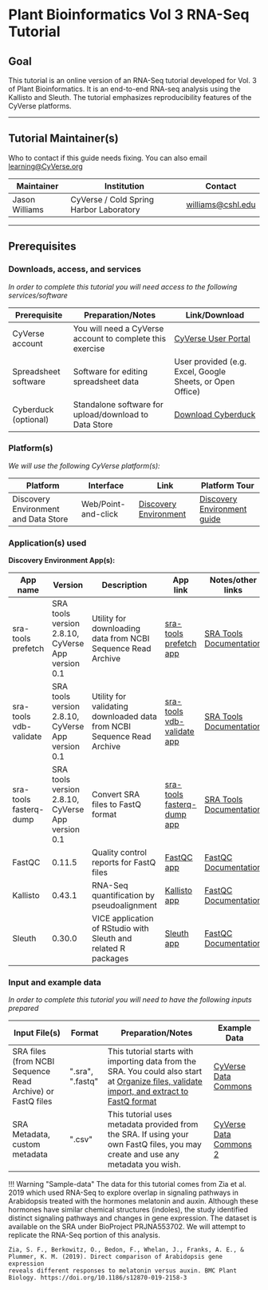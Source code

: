 # Plant Bioinformatics Vol 3 RNA-Seq Tutorial

## Goal

This tutorial is an online version of an RNA-Seq tutorial developed for
Vol. 3 of Plant Bioinformatics. It is an end-to-end RNA-seq analysis
using the Kallisto and Sleuth. The tutorial emphasizes reproducibility
features of the CyVerse platforms.

------------------------------------------------------------------------

## Tutorial Maintainer(s)

Who to contact if this guide needs fixing. You can also email
[learning@CyVerse.org](learning@CyVerse.org)

| Maintainer | Institution | Contact |
|---|---|---|
| Jason Williams | CyVerse / Cold Spring Harbor Laboratory  | <williams@cshl.edu> |

------------------------------------------------------------------------

## Prerequisites

### Downloads, access, and services

*In order to complete this tutorial you will need access to the
following services/software*

| Prerequisite | Preparation/Notes | Link/Download |
|---|---|---|
| CyVerse account | You will need a CyVerse account to complete this exercise | [CyVerse User Portal](https://user.cyverse.org/) |   
|Spreadsheet software | Software for editing spreadsheet data | User provided (e.g. Excel, Google Sheets, or Open Office) |
| Cyberduck (optional) | Standalone software for upload/download to Data Store | [Download Cyberduck](https://cyberduck.io/) | 

### Platform(s)

*We will use the following CyVerse platform(s):*

| Platform | Interface | Link | Platform Tour |
|---|---|---|---|
| Discovery Environment and Data Store| Web/Point-and-click | [Discovery Environment](https://de.cyverse.org/) | [Discovery Environment guide](https://learning.cyverse.org/de/manage_data/) | 

### Application(s) used

**Discovery Environment App(s):**

| App name | Version | Description | App link | Notes/other links |
|---|---|---|---|---|
| sra-tools prefetch | SRA tools version 2.8.10, CyVerse App version 0.1 | Utility for downloading data from NCBI Sequence Read Archive |[sra-tools prefetch app](https://de.cyverse.org/de/?type=quick-launch&quick-launch-id=80451d08-2183-4085-8fa0-d29a764dca91&app-id=4f94e974-ff81-11ea-acb0-008cfa5ae621) |[SRA Tools Documentation](https://github.com/ncbi/sra-tools/wiki) |
| sra-tools vdb-validate | SRA tools version 2.8.10, CyVerse App version 0.1 | Utility for validating downloaded data from NCBI Sequence Read Archive | [sra-tools vdb-validate app](ttps://de.cyverse.org/de/?type=quick-launch&quick-launch-id=0c6dcb40-afab-4bd2-8f91-9715212abe61&app-id=d563c068-0358-11eb-b24f-008cfa5ae621) | [SRA Tools Documentation](https://github.com/ncbi/sra-tools/wiki) |
| sra-tools fasterq-dump | SRA tools version 2.8.10, CyVerse App version 0.1 | Convert SRA files to FastQ format | [sra-tools fasterq-dump app](https://de.cyverse.org/de/?type=quick-launch&quick-launch-id=fea0aadb-888d-420f-8d9c-989f65beb3c1&app-id=c32b39ea-035c-11eb-8c0c-008cfa5ae621) | [SRA Tools Documentation](https://github.com/ncbi/sra-tools/wiki) |
| FastQC | 0.11.5 | Quality control reports for FastQ files | [FastQC app](https://de.cyverse.org/de/?type=quick-launch&quick-launch-id=033737f2-9add-4de9-a1b4-ad0dd49d56aa&app-id=dbd0de10-97da-11e6-8f91-008cfa5ae621) | [FastQC Documentation](https://www.bioinformatics.babraham.ac.uk/projects/fastqc/Help/) |
| Kallisto | 0.43.1 | RNA-Seq quantification by pseudoalignment | [Kallisto app](https://de.cyverse.org/de/?type=quick-launch&quick-launch-id=6132e25c-6576-4c84-bd6f-9e343e5ef03a&app-id=c341ba8c-30ad-11e8-8fb4-008cfa5ae621) |[FastQC Documentation](https://www.bioinformatics.babraham.ac.uk/projects/fastqc/Help/) |
| Sleuth | 0.30.0 | VICE application of RStudio with Sleuth and related R packages | [Sleuth app](https://de.cyverse.org/de/?type=quick-launch&quick-launch-id=afd0da48-455d-4201-aafb-fe92d38f7986&app-id=4809de5a-037b-11eb-a1cc-008cfa5ae621) |[FastQC Documentation](https://www.bioinformatics.babraham.ac.uk/projects/fastqc/Help/)|

### Input and example data

*In order to complete this tutorial you will need to have the following
inputs prepared*

| Input File(s) | Format | Preparation/Notes | Example Data |
|---|---|---|---|
| SRA files (from NCBI Sequence Read Archive) or FastQ files | ".sra", ".fastq" | This tutorial starts with importing data from the SRA. You could also start at [Organize files, validate import, and extract to FastQ format](step5.md) | [CyVerse Data Commons](https://datacommons.cyverse.org/browse/iplant/home/shared/cyverse_training/tutorials/pbv3) |
| SRA Metadata, custom metadata | ".csv" | This tutorial uses metadata provided from the SRA. If using your own FastQ files, you may create and use any metadata you wish. | [CyVerse Data Commons 2](https://datacommons.cyverse.org/browse/iplant/home/shared/cyverse_training/tutorials/pbv3/rna-seq-tutorial/metadata/SraRunTable.txt) |

!!! Warning "Sample-data"
    The data for this tutorial comes from Zia et al. 2019 which used RNA-Seq
    to explore overlap in signaling pathways in Arabidopsis treated with the
    hormones melatonin and auxin. Although these hormones have similar
    chemical structures (indoles), the study identified distinct signaling
    pathways and changes in gene expression. The dataset is available on the
    SRA under BioProject PRJNA553702. We will attempt to replicate the
    RNA-Seq portion of this analysis.

    Zia, S. F., Berkowitz, O., Bedon, F., Whelan, J., Franks, A. E., &
    Plummer, K. M. (2019). Direct comparison of Arabidopsis gene expression
    reveals different responses to melatonin versus auxin. BMC Plant
    Biology. https://doi.org/10.1186/s12870-019-2158-3

